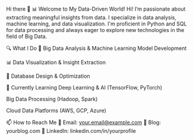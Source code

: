 Hi there 👋
📊 Welcome to My Data-Driven World!
Hi! I’m passionate about extracting meaningful insights from data. I specialize in data analysis, machine learning, and data visualization. I'm proficient in Python and SQL for data processing and always eager to explore new technologies in the field of Big Data.

🔍 What I Do
🔭 Big Data Analysis & Machine Learning Model Development

📊 Data Visualization & Insight Extraction

💾 Database Design & Optimization

🌱 Currently Learning
Deep Learning & AI (TensorFlow, PyTorch)

Big Data Processing (Hadoop, Spark)

Cloud Data Platforms (AWS, GCP, Azure)

📫 How to Reach Me
📧 Email: your.email@example.com
📌 Blog: yourblog.com
💼 LinkedIn: linkedin.com/in/yourprofile
